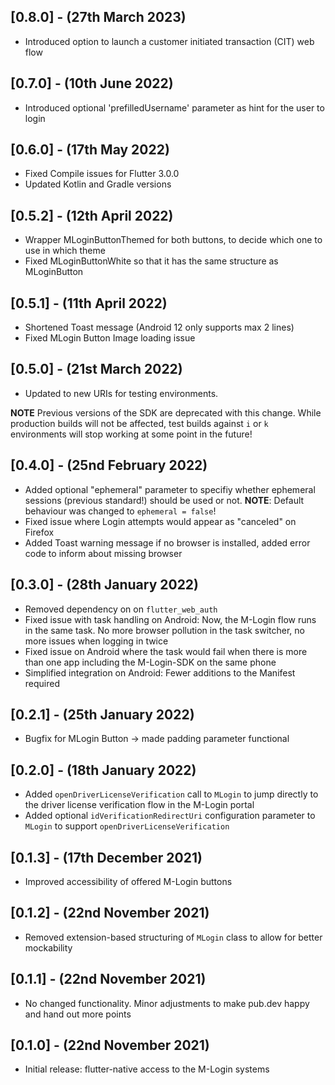 ## [0.8.0] - (27th March 2023)

* Introduced option to launch a customer initiated transaction (CIT) web flow

## [0.7.0] - (10th June 2022)

* Introduced optional 'prefilledUsername' parameter as hint for the user to login

## [0.6.0] - (17th May 2022)

* Fixed Compile issues for Flutter 3.0.0
* Updated Kotlin and Gradle versions

## [0.5.2] - (12th April 2022)

* Wrapper MLoginButtonThemed for both buttons, to decide which one to use in which theme
* Fixed MLoginButtonWhite so that it has the same structure as MLoginButton

## [0.5.1] - (11th April 2022)

* Shortened Toast message (Android 12 only supports max 2 lines)
* Fixed MLogin Button Image loading issue

## [0.5.0] - (21st March 2022)

* Updated to new URIs for testing environments.

**NOTE** Previous versions of the SDK are deprecated with this change. While production builds will
not be affected, test builds against `i` or `k` environments will stop working at some point in the
future!

## [0.4.0] - (25nd February 2022)

* Added optional "ephemeral" parameter to specifiy whether ephemeral sessions (previous standard!)
  should be used or not. **NOTE**: Default behaviour was changed to `ephemeral = false`!
* Fixed issue where Login attempts would appear as "canceled" on Firefox
* Added Toast warning message if no browser is installed, added error code to inform about missing
  browser

## [0.3.0] - (28th January 2022)

* Removed dependency on on `flutter_web_auth`
* Fixed issue with task handling on Android: Now, the M-Login flow runs in the same task. No more
  browser pollution in the task switcher, no more issues when logging in twice
* Fixed issue on Android where the task would fail when there is more than one app including the
  M-Login-SDK on the same phone
* Simplified integration on Android: Fewer additions to the Manifest required

## [0.2.1] - (25th January 2022)

* Bugfix for MLogin Button -> made padding parameter functional

## [0.2.0] - (18th January 2022)

* Added `openDriverLicenseVerification` call to `MLogin` to jump directly to the driver license
  verification flow in the M-Login portal
* Added optional `idVerificationRedirectUri` configuration parameter to `MLogin` to
  support `openDriverLicenseVerification`

## [0.1.3] - (17th December 2021)

* Improved accessibility of offered M-Login buttons

## [0.1.2] - (22nd November 2021)

* Removed extension-based structuring of `MLogin` class to allow for better mockability

## [0.1.1] - (22nd November 2021)

* No changed functionality. Minor adjustments to make pub.dev happy and hand out more points

## [0.1.0] - (22nd November 2021)

* Initial release: flutter-native access to the M-Login systems
